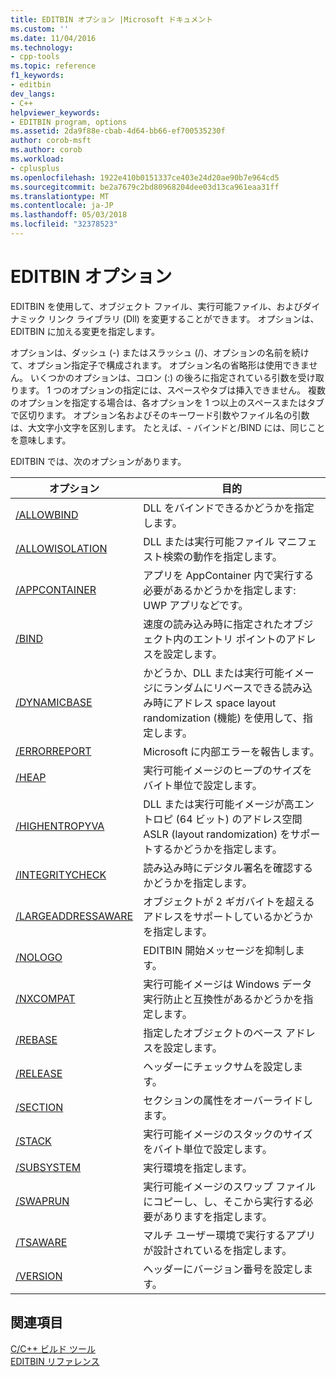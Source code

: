 ```yaml
---
title: EDITBIN オプション |Microsoft ドキュメント
ms.custom: ''
ms.date: 11/04/2016
ms.technology:
- cpp-tools
ms.topic: reference
f1_keywords:
- editbin
dev_langs:
- C++
helpviewer_keywords:
- EDITBIN program, options
ms.assetid: 2da9f88e-cbab-4d64-bb66-ef700535230f
author: corob-msft
ms.author: corob
ms.workload:
- cplusplus
ms.openlocfilehash: 1922e410b0151337ce403e24d20ae90b7e964cd5
ms.sourcegitcommit: be2a7679c2bd80968204dee03d13ca961eaa31ff
ms.translationtype: MT
ms.contentlocale: ja-JP
ms.lasthandoff: 05/03/2018
ms.locfileid: "32378523"
---
```

# <a name="editbin-options"></a>EDITBIN オプション
EDITBIN を使用して、オブジェクト ファイル、実行可能ファイル、およびダイナミック リンク ライブラリ (Dll) を変更することができます。 オプションは、EDITBIN に加える変更を指定します。  
  
 オプションは、ダッシュ (-) またはスラッシュ (/)、オプションの名前を続けて、オプション指定子で構成されます。 オプション名の省略形は使用できません。 いくつかのオプションは、コロン (:) の後ろに指定されている引数を受け取ります。 1 つのオプションの指定には、スペースやタブは挿入できません。 複数のオプションを指定する場合は、各オプションを 1 つ以上のスペースまたはタブで区切ります。 オプション名およびそのキーワード引数やファイル名の引数は、大文字小文字を区別します。 たとえば、- バインドと/BIND には、同じことを意味します。  
  
 EDITBIN では、次のオプションがあります。  
  
|オプション|目的|  
|------------|-------------|  
|[/ALLOWBIND](../../build/reference/allowbind.md)|DLL をバインドできるかどうかを指定します。|  
|[/ALLOWISOLATION](../../build/reference/allowisolation.md)|DLL または実行可能ファイル マニフェスト検索の動作を指定します。|  
|[/APPCONTAINER](../../build/reference/appcontainer.md)|アプリを AppContainer 内で実行する必要があるかどうかを指定します: UWP アプリなどです。|  
|[/BIND](../../build/reference/bind.md)|速度の読み込み時に指定されたオブジェクト内のエントリ ポイントのアドレスを設定します。|  
|[/DYNAMICBASE](../../build/reference/dynamicbase.md)|かどうか、DLL または実行可能イメージにランダムにリベースできる読み込み時にアドレス space layout randomization (機能) を使用して、指定します。|  
|[/ERRORREPORT](../../build/reference/errorreport-editbin-exe.md)|Microsoft に内部エラーを報告します。|  
|[/HEAP](../../build/reference/heap.md)|実行可能イメージのヒープのサイズをバイト単位で設定します。|  
|[/HIGHENTROPYVA](../../build/reference/highentropyva.md)|DLL または実行可能イメージが高エントロピ (64 ビット) のアドレス空間 ASLR (layout randomization) をサポートするかどうかを指定します。|  
|[/INTEGRITYCHECK](../../build/reference/integritycheck.md)|読み込み時にデジタル署名を確認するかどうかを指定します。|  
|[/LARGEADDRESSAWARE](../../build/reference/largeaddressaware.md)|オブジェクトが 2 ギガバイトを超えるアドレスをサポートしているかどうかを指定します。|  
|[/NOLOGO](../../build/reference/nologo-editbin.md)|EDITBIN 開始メッセージを抑制します。|  
|[/NXCOMPAT](../../build/reference/nxcompat.md)|実行可能イメージは Windows データ実行防止と互換性があるかどうかを指定します。|  
|[/REBASE](../../build/reference/rebase.md)|指定したオブジェクトのベース アドレスを設定します。|  
|[/RELEASE](../../build/reference/release.md)|ヘッダーにチェックサムを設定します。|  
|[/SECTION](../../build/reference/section-editbin.md)|セクションの属性をオーバーライドします。|  
|[/STACK](../../build/reference/stack.md)|実行可能イメージのスタックのサイズをバイト単位で設定します。|  
|[/SUBSYSTEM](../../build/reference/subsystem.md)|実行環境を指定します。|  
|[/SWAPRUN](../../build/reference/swaprun.md)|実行可能イメージのスワップ ファイルにコピーし、し、そこから実行する必要がありますを指定します。|  
|[/TSAWARE](../../build/reference/tsaware.md)|マルチ ユーザー環境で実行するアプリが設計されているを指定します。|  
|[/VERSION](../../build/reference/version.md)|ヘッダーにバージョン番号を設定します。|  
  
## <a name="see-also"></a>関連項目  
 [C/C++ ビルド ツール](../../build/reference/c-cpp-build-tools.md)   
 [EDITBIN リファレンス](../../build/reference/editbin-reference.md)